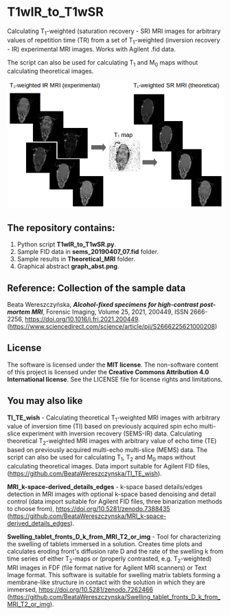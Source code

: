 # T1wIR_to_T1wSR
Calculating T<sub>1</sub>-weighted (saturation recovery - SR) MRI images for arbitrary values of repetition time (TR) from a set of T<sub>1</sub>-weighted (inversion recovery - IR) experimental MRI images. Works with Agilent .fid data.

The script can also be used for calculating T<sub>1</sub> and M<sub>0</sub> maps without calculating theoretical images.

![Graphical abstract](graph_abst.png)

## The repository contains:
1. Python script **T1wIR_to_T1wSR.py**.
2. Sample FID data in **sems_20190407_07.fid** folder.
3. Sample results in **Theoretical_MRI** folder.
4. Graphical abstract **graph_abst.png**.

## Reference: Collection of the sample data
Beata Wereszczyńska, ***Alcohol-fixed specimens for high-contrast post-mortem MRI***, Forensic Imaging, Volume 25, 2021, 200449, ISSN 2666-2256, https://doi.org/10.1016/j.fri.2021.200449. (https://www.sciencedirect.com/science/article/pii/S2666225621000208)

## License
The software is licensed under the **MIT license**. The non-software content of this project is licensed under the **Creative Commons Attribution 4.0 International license**. See the LICENSE file for license rights and limitations.

## You may also like

**TI_TE_wish** - Calculating theoretical T<sub>1</sub>-weighted MRI images with arbitrary value of inversion time (TI) based on previously acquired spin echo multi-slice experiment with inversion recovery (SEMS-IR) data. Calculating theoretical T<sub>2</sub>-weighted MRI images with arbitrary value of echo time (TE) based on previously acquired multi-echo multi-slice (MEMS) data. The script can also be used for calculating T<sub>1</sub>, T<sub>2</sub> and M<sub>0</sub> maps without calculating theoretical images. Data import suitable for Agilent FID files, (https://github.com/BeataWereszczynska/TI_TE_wish).

**MRI_k-space-derived_details_edges** - k-space based details/edges detection in MRI images with optional k-space based denoising and detail control
(data import suitable for Agilent FID files, three binarization methods to choose from), https://doi.org/10.5281/zenodo.7388435 (https://github.com/BeataWereszczynska/MRI_k-space-derived_details_edges).

**Swelling_tablet_fronts_D_k_from_MRI_T2_or_img** - Tool for characterizing the swelling of tablets immersed in a solution. Creates time plots and calculates eroding front's diffusion rate D and the rate of the swelling k from time series of either T<sub>2</sub>-maps or (properly contrasted, e.g. T<sub>2</sub>-weighted) MRI images in FDF (file format native for Agilent MRI scanners) or Text Image format. This software is suitable for swelling matrix tablets forming a membrane-like structure in contact with the solution in which they are immersed, https://doi.org/10.5281/zenodo.7262466 (https://github.com/BeataWereszczynska/Swelling_tablet_fronts_D_k_from_MRI_T2_or_img).



